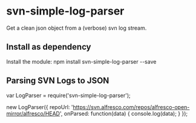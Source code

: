 # svn-simple-log-parser
Get a clean json object from a (verbose) svn log stream.

Install as dependency
---------------------

Install the module:
    npm install svn-simple-log-parser --save

Parsing SVN Logs to JSON
----------------------------

var LogParser = require('svn-simple-log-parser');

new LogParser({
    repoUrl: 'https://svn.alfresco.com/repos/alfresco-open-mirror/alfresco/HEAD',
    onParsed: function(data) {
        console.log(data);
    }
});
